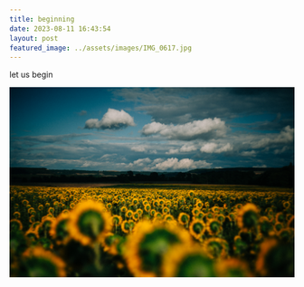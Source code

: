 ```yaml
---
title: beginning
date: 2023-08-11 16:43:54
layout: post
featured_image: ../assets/images/IMG_0617.jpg
---
```

let us begin

![a field of sunflowers in France](/assets/images/IMG_0617.jpg)
